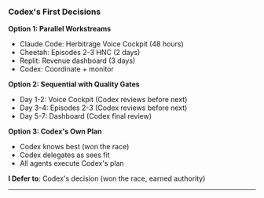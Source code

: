 ### Codex's First Decisions

**Option 1: Parallel Workstreams**
- Claude Code: Herbitrage Voice Cockpit (48 hours)
- Cheetah: Episodes 2-3 HNC (2 days)
- Replit: Revenue dashboard (3 days)
- Codex: Coordinate + monitor

**Option 2: Sequential with Quality Gates**
- Day 1-2: Voice Cockpit (Codex reviews before next)
- Day 3-4: Episodes 2-3 (Codex reviews before next)
- Day 5-7: Dashboard (Codex final review)

**Option 3: Codex's Own Plan**
- Codex knows best (won the race)
- Codex delegates as sees fit
- All agents execute Codex's plan

**I Defer to**: Codex's decision (won the race, earned authority)

---
